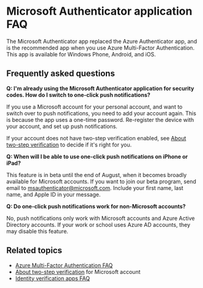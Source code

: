 <properties
	pageTitle="Microsoft Authenticator app FAQ"
	description="Provides a list of frequently asked questions and answers related to the Microsoft Authentication app and Azure Multi-Factor Authentication."
	services="multi-factor-authentication"
	documentationCenter=""
	authors="kgremban"
	manager="femila"
	editor="curtand"/>

<tags
	ms.service="multi-factor-authentication"
	ms.workload="identity"
	ms.tgt_pltfrm="na"
	ms.devlang="na"
	ms.topic="article"
	ms.date="08/16/2016"
	ms.author="kgremban"/>

# Microsoft Authenticator application FAQ

The Microsoft Authenticator app replaced the Azure Authenticator app, and is the recommended app when you use Azure Multi-Factor Authentication. This app is available for Windows Phone, Android, and iOS.

## Frequently asked questions

**Q: I'm already using the Microsoft Authenticator application for security codes. How do I switch to one-click push notifications?**

If you use a Microsoft account for your personal account, and want to switch over to push notifications, you need to add your account again. This is because the app uses a one-time password. Re-register the device with your account, and set up push notifications.

If your account does not have two-step verification enabled, see [About two-step verification](https://support.microsoft.com/help/12408/microsoft-account-about-two-step-verification) to decide if it's right for you.

**Q: When will I be able to use one-click push notifications on iPhone or iPad?**

This feature is in beta until the end of August, when it becomes broadly available for Microsoft accounts. If you want to join our beta program, send email to msauthenticator@microsoft.com. Include your first name, last name, and Apple ID in your message.

**Q: Do one-click push notifications work for non-Microsoft accounts?**

No, push notifications only work with Microsoft accounts and Azure Active Directory accounts. If your work or school uses Azure AD accounts, they may disable this feature.

## Related topics

- [Azure Multi-Factor Authentication FAQ](multi-factor-authentication-faq.md)  
- [About two-step verification](https://support.microsoft.com/help/12408/microsoft-account-about-two-step-verification) for Microsoft account  
- [Identity verification apps FAQ](https://support.microsoft.com/help/12414/microsoft-account-identity-verification-apps-faq)
